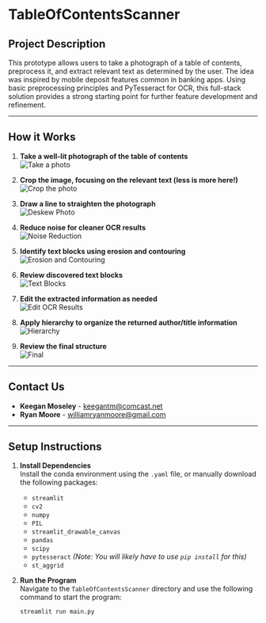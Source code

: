 # TableOfContentsScanner

## Project Description

This prototype allows users to take a photograph of a table of contents, preprocess it, and extract relevant text as determined by the user. The idea was inspired by mobile deposit features common in banking apps. Using basic preprocessing principles and PyTesseract for OCR, this full-stack solution provides a strong starting point for further feature development and refinement.

---

## How it Works

1. **Take a well-lit photograph of the table of contents**  
   ![Take a photo](Images/1.png)

2. **Crop the image, focusing on the relevant text (less is more here!)**  
   ![Crop the photo](Images/2.png)

3. **Draw a line to straighten the photograph**  
   ![Deskew Photo](Images/3.png)   

4. **Reduce noise for cleaner OCR results**  
   ![Noise Reduction](Images/4.png)

5. **Identify text blocks using erosion and contouring**  
   ![Erosion and Contouring](Images/5.png)

6. **Review discovered text blocks**  
   ![Text Blocks](Images/6.png)

7. **Edit the extracted information as needed**  
   ![Edit OCR Results](Images/7.png)

8. **Apply hierarchy to organize the returned author/title information**  
   ![Hierarchy](Images/8.png)

9. **Review the final structure**  
   ![Final](Images/9.png)

---

## Contact Us

- **Keegan Moseley** - [keegantm@comcast.net](mailto:keegantm@comcast.net)  
- **Ryan Moore** - [williamryanmoore@gmail.com](mailto:williamryanmoore@gmail.com)

---

## Setup Instructions

1. **Install Dependencies**  
   Install the conda environment using the `.yaml` file, or manually download the following packages:
   - `streamlit`
   - `cv2`
   - `numpy`
   - `PIL`
   - `streamlit_drawable_canvas`
   - `pandas`
   - `scipy`
   - `pytesseract` *(Note: You will likely have to use `pip install` for this)*
   - `st_aggrid`

2. **Run the Program**  
   Navigate to the `TableOfContentsScanner` directory and use the following command to start the program:  
   ```bash
   streamlit run main.py
